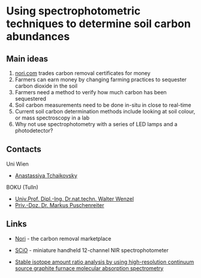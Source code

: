 # Using spectrophotometric techniques to determine soil carbon abundances 

## Main ideas

1. [nori.com](nori.com) trades carbon removal certificates for money
2. Farmers can earn money by changing farming practices to sequester carbon dioxide in the soil
3. Farmers need a method to verify how much carbon has been sequestered
4. Soil carbon measurements need to be done in-situ in close to real-time
5. Current soil carbon determination methods include looking at soil colour, or mass spectroscopy in a lab
6. Why not use spectrophotometry with a series of LED lamps and a photodetector?  


## Contacts

Uni Wien
* [Anastassiya Tchaikovsky](anastassiya.tchaikovsky@univie.ac.at)

BOKU (Tulln)
* [Univ.Prof. Dipl.-Ing. Dr.nat.techn. Walter Wenzel](walter.wenzel@boku.ac.at)
* [Priv.-Doz. Dr. Markus Puschenreiter](markus.puschenreiter@boku.ac.at)


## Links

* [Nori](https://nori.com/) - the carbon removal marketplace
* [SCiO](https://www.consumerphysics.com/business/technology/#) - miniature handheld 12-channel NIR spectrophotometer


* [Stable isotope amount ratio analysis by using high-resolution continuum source 
graphite furnace molecular absorption 
spectrometry](https://www.bam.de/Content/EN/News-announcements/2017/2017-11-14-bam-isas-and-salsa-research-on-isotopes.html)